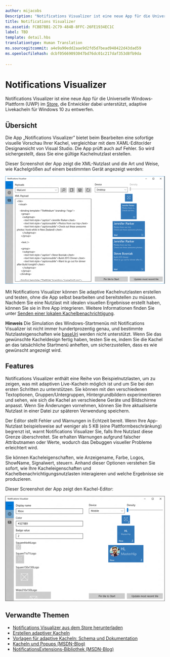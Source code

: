```yaml
---
author: mijacobs
Description: "Notifications Visualizer ist eine neue App für die Universelle Windows-Plattform (UWP) im Store, die Entwickler dabei unterstützt, adaptive Livekacheln für Windows 10 zu entwerfen."
title: Notifications Visualizer
ms.assetid: FCBB7BB1-2C79-484B-8FFC-26FE1934EC1C
label: TBD
template: detail.hbs
translationtype: Human Translation
ms.sourcegitcommit: a4e9a90edd2aae9d2fd5d7bead948422d43dad59
ms.openlocfilehash: dcbf05669093047bd76dc01c217daf353d8fb9da

---
```


# Notifications Visualizer





Notifications Visualizer ist eine neue App für die Universelle Windows-Plattform (UWP) im [Store](https://www.microsoft.com/store/apps/notifications-visualizer/9nblggh5xsl1), die Entwickler dabei unterstützt, adaptive Livekacheln für Windows 10 zu entwerfen.

## <span id="Overview"></span><span id="overview"></span><span id="OVERVIEW"></span>Übersicht


Die App „Notifications Visualizer” bietet beim Bearbeiten eine sofortige visuelle Vorschau Ihrer Kachel, vergleichbar mit dem XAML-Editor/der Designansicht von Visual Studio. Die App prüft auch auf Fehler. So wird sichergestellt, dass Sie eine gültige Kachelnutzlast erstellen.

Dieser Screenshot der App zeigt die XML-Nutzlast und die Art und Weise, wie Kachelgrößen auf einem bestimmten Gerät angezeigt werden:

![Screenshot des App-Editors von Notifications Visualizer mit Code und Kacheln](images/notif-visualizer-001.png)

 

Mit Notifications Visualizer können Sie adaptive Kachelnutzlasten erstellen und testen, ohne die App selbst bearbeiten und bereitstellen zu müssen. Nachdem Sie eine Nutzlast mit idealen visuellen Ergebnisse erstellt haben, können Sie sie in Ihre App integrieren. Weitere Informationen finden Sie unter [Senden einer lokalen Kachelbenachrichtigung](tiles-and-notifications-sending-a-local-tile-notification.md).

**Hinweis**  Die Simulation des Windows-Startmenüs mit Notifications Visualizer ist nicht immer hundertprozentig genau, und bestimmte Nutzlasteigenschaften wie [baseUri](https://msdn.microsoft.com/library/windows/apps/br208712) werden nicht unterstützt. Wenn Sie das gewünschte Kacheldesign fertig haben, testen Sie es, indem Sie die Kachel an das tatsächliche Startmenü anheften, um sicherzustellen, dass es wie gewünscht angezeigt wird.

 

## <span id="Features"></span><span id="features"></span><span id="FEATURES"></span>Features


Notifications Visualizer enthält eine Reihe von Beispielnutzlasten, um zu zeigen, was mit adaptiven Live-Kacheln möglich ist und um Sie bei den ersten Schritten zu unterstützen. Sie können mit den verschiedenen Textoptionen, Gruppen/Untergruppen, Hintergrundbildern experimentieren und sehen, wie sich die Kachel an verschiedene Geräte und Bildschirme anpasst. Wenn Sie Änderungen vornehmen, können Sie Ihre aktualisierte Nutzlast in einer Datei zur späteren Verwendung speichern.

Der Editor stellt Fehler und Warnungen in Echtzeit bereit. Wenn Ihre App-Nutzlast beispielsweise auf weniger als 5 KB (eine Plattformbeschränkung) begrenzt ist, warnt Notifications Visualizer Sie, falls Ihre Nutzlast diese Grenze überschreitet. Sie erhalten Warnungen aufgrund falscher Attributnamen oder Werte, wodurch das Debuggen visueller Probleme erleichtert wird.

Sie können Kacheleigenschaften, wie Anzeigename, Farbe, Logos, ShowName, Signalwert, steuern. Anhand dieser Optionen verstehen Sie sofort, wie Ihre Kacheleigenschaften und Kachelbenachrichtigungsnutzlasten interagieren und welche Ergebnisse sie produzieren.

Dieser Screenshot der App zeigt den Kachel-Editor:

![Screenshot des Notifications Visualizer-Editors mit Kacheln](images/notif-visualizer-004.png)

 

## <span id="related_topics"></span>Verwandte Themen


* [Notifications Visualizer aus dem Store herunterladen](https://www.microsoft.com/store/apps/notifications-visualizer/9nblggh5xsl1)
* [Erstellen adaptiver Kacheln](tiles-and-notifications-create-adaptive-tiles.md)
* [Vorlagen für adaptive Kacheln: Schema und Dokumentation](tiles-and-notifications-adaptive-tiles-schema.md)
* [Kacheln und Popups (MSDN-Blog)](http://blogs.msdn.com/b/tiles_and_toasts/)
* [NotificationsExtensions-Bibliothek (MSDN-Blog)](http://blogs.msdn.com/b/tiles_and_toasts/archive/2015/08/20/introducing-notificationsextensions-for-windows-10.aspx)
 

 







<!--HONumber=Jun16_HO4-->


